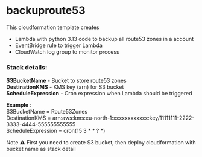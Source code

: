 # backuproute53
This cloudformation template creates

* Lambda with python 3.13 code to backup all route53 zones in a account
* EventBridge rule to trigger Lambda
* CloudWatch log group to monitor process

### Stack details:  

**S3BucketName** - Bucket to store route53 zones  
**DestinationKMS** - KMS key (arn) for S3 bucket  
**ScheduleExpression** - Cron expression when Lambda should be triggered  

**Example** :  
S3BucketName = Route53Zones  
DestinationKMS = arn:aws:kms:eu-north-1:xxxxxxxxxxxx:key/11111111-2222-3333-4444-555555555555  
ScheduleExpression = cron(15 3 * * ? *)  

Note :warning: First you need to create S3 bucket, then deploy cloudformation with bucket name as stack detail